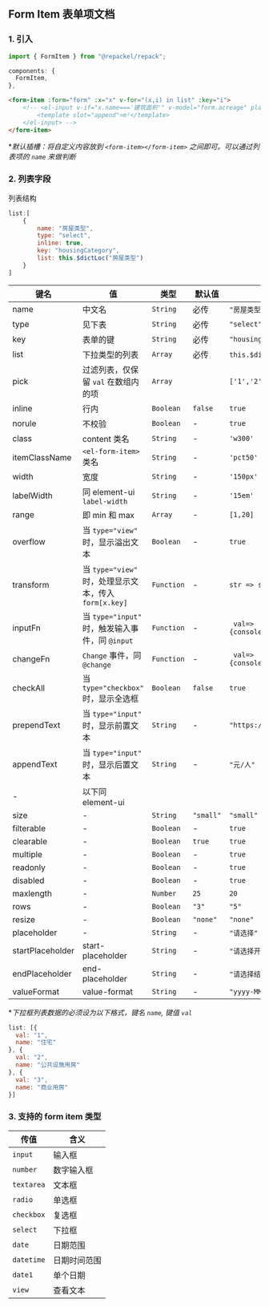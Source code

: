 ## **Form Item** 表单项文档

### 1. 引入 
```javascript
import { FormItem } from "@repackel/repack";
```
```javascript
components: {
  FormItem,
},
```
```html
<form-item :form="form" :x="x" v-for="(x,i) in list" :key="i">
    <!-- <el-input v-if="x.name==='建筑面积'" v-model="form.acreage" placeholder="建筑面积" size="small">
        <template slot="append">m²</template>
    </el-input> -->
</form-item>
```

**默认插槽：将自定义内容放到 `<form-item></form-item>` 之间即可。可以通过列表项的 `name` 来做判断*

### 2. 列表字段

列表结构
```javascript
list:[
    {
        name: "房屋类型",
        type: "select",
        inline: true,
        key: "housingCategory",
        list: this.$dictLoc("房屋类型")
    }
]

```

| 键名 | 值 | 类型 | 默认值 | 示例 |
| --- | --- | --- |--- | --- |
| name | 中文名 | `String` | 必传 | `"房屋类型"` |
| type | 见下表 | `String`| 必传 | `"select"` |
| key | 表单的键 | `String` | 必传 | `"housingCategory"` |
| list | 下拉类型的列表 | `Array` | 必传 | `this.$dictLoc("房屋类型")` |
| pick | 过滤列表，仅保留 `val` 在数组内的项 | `Array` |   | `['1','2']` |
| inline | 行内 | `Boolean` | `false` | `true` |
| norule | 不校验 | `Boolean` | - | `true`  |
| class | content 类名 | `String` | - | `'w300'` |
| itemClassName | `<el-form-item>` 类名 | `String` | - | `'pct50'` |
| width | 宽度 | `String` | - | `'150px'` |
| labelWidth | 同 element-ui `label-width` | `String` | - | `'15em'` |
| range | 即 min 和 max | `Array` | - | `[1,20]` |
| overflow | 当 `type="view"` 时，显示溢出文本 | `Boolean` | - | `true` |
| transform | 当 `type="view"` 时，处理显示文本，传入`form[x.key]` | `Function` | - | `str => str.substr(0,4)` |
| inputFn | 当 `type="input"` 时，触发输入事件，同 `@input` | `Function` | - | ` val=>{console.log('input=>',val)}` |
| changeFn | `Change` 事件，同 `@change` | `Function` | - | ` val=>{console.log('change=>',val)}` |
| checkAll | 当 `type="checkbox"` 时，显示全选框 | `Boolean` | `false` | `true` |
| prependText | 当 `type="input"` 时，显示前置文本 | `String` | - | `"https://"` |
| appendText | 当 `type="input"` 时，显示后置文本 | `String` | - | `"元/人"` |
| - | 以下同 element-ui ||||
| size | - | `String` | `"small"` | `"small"` |
| filterable | - | `Boolean` | - | `true` |
| clearable | - | `Boolean` | `true` | `true` |
| multiple | - | `Boolean` | - | `true` |
| readonly | - | `Boolean` | - | `true` |
| disabled | - | `Boolean` | - | `true` |
| maxlength | - | `Number` | `25` | `20` |
| rows | - | `Boolean` | `"3"` | `"5"` |
| resize | - | `Boolean` | `"none"` | `"none"` |
| placeholder | - | `String` | - | `"请选择"` |
| startPlaceholder | start-placeholder | `String` | - | `"请选择开始时间"` |
| endPlaceholder | end-placeholder | `String` | - | `"请选择结束时间"` |
| valueFormat | value-format | `String` | - | `"yyyy-MM-dd HH:mm:ss"` |

**下拉框列表数据的必须设为以下格式，键名 `name`, 键值 `val`*

```javascript
list: [{
  val: "1",
  name: "住宅"
}, {
  val: "2",
  name: "公共设施用房"
}, {
  val: "3",
  name: "商业用房"
}]
```

### 3. 支持的 form item 类型

| 传值 | 含义 |
| -- | -- |
| `input` | 输入框 |
| `number` | 数字输入框 |
| `textarea` | 文本框 |
| `radio` | 单选框 |
| `checkbox` | 复选框 |
| `select`| 下拉框 | 
| `date`| 日期范围 |
| `datetime` | 日期时间范围 |
| `date1`| 单个日期 |
| `view` | 查看文本 |